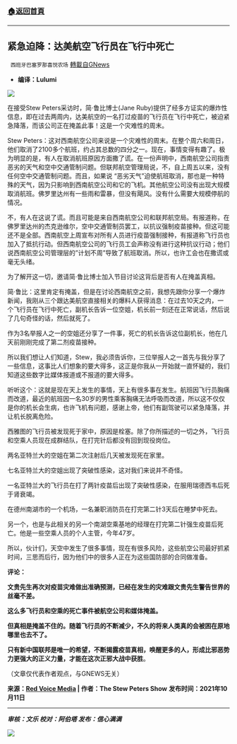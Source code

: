 ###  [:house:返回首頁](https://github.com/ourhimalayas/txt)
---


## 紧急迫降：达美航空飞行员在飞行中死亡
` 西班牙巴塞罗那喜悦农场` [轉載自GNews](https://gnews.org/zh-hans/1591120/)

- **编译：Lulumi**


![](https://assets.gnews.org/wp-content/uploads/2021/10/tempsnip321.png)

在接受Stew Peters采访时，简·鲁比博士(Jane Ruby)提供了经多方证实的爆炸性信息，即在过去两周内，达美航空的一名打过疫苗的飞行员在飞行中死亡，被迫紧急降落，而该公司正在掩盖此事！这是一个灾难性的周末。

Stew Peters：这对西南航空公司来说是一个灾难性的周末。在整个周六和周日，他们取消了2100多个航班，约占其总数的四分之一。现在，事情变得有趣了。极为明显的是，有人在取消航班原因方面撒了谎。在一份声明中，西南航空公司指责恶劣的天气和空中交通管制问题。但联邦航空管理局说，不，自上周五以来，没有任何空中交通管制问题。而且，如果说 “恶劣天气”迫使航班取消，那也是一种特殊的天气，因为只影响到西南航空公司和它的飞机。其他航空公司没有出现大规模取消航班。佛罗里达州有一些雨和雷暴，但没有飓风。没有什么需要大规模停航的情况。

不，有人在这说了谎。而且可能是来自西南航空公司和联邦航空局。有报道称，在佛罗里达州的杰克逊维尔，空中交通管制员罢工，以抗议强制疫苗接种。但这可能还不是全部。西南航空上周宣布对所有人员进行疫苗强制接种，有报道称飞行员也加入了抵抗行动。但西南航空公司的飞行员工会声称没有进行这种抗议行动；他们说西南航空公司管理层的”计划不周”导致了航班取消。所以，也许工会也在撒谎或毫无头绪。

为了解开这一切，邀请简·鲁比博士加入节目讨论这背后是否有人在掩盖真相。

简·鲁比：这里肯定有掩盖，但是在讨论西南航空之前，我想先跟你分享一个爆炸新闻，我刚从三个跟达美航空直接相关的爆料人获得消息：在过去10天之内，一个飞行员在飞行中死亡，副机长告诉一位空姐，机长前一刻还在正常说话，然后说了几句奇怪的话，然后就死了。

作为3名举报人之一的空姐还分享了一件事，死亡的机长告诉这位副机长，他在几天前刚刚完成了第二剂疫苗接种。

所以我们想让人们知道，Stew，我必须告诉你，三位举报人之一首先与我分享了一些信息，这事比人们想象的要大得多，这正是你我从一开始就一直怀疑的，我们知道这些数字比媒体报道或不报道的要大得多。

听听这个：这就是现在天上发生的事情，天上有很多事在发生。航班因飞行员胸痛而改道，最近的航班因一名30岁的男性乘客胸痛无法呼吸而改道，所以这不仅仅是你的机长会生病，也许飞机有问题，感谢上帝，他们有副驾驶可以紧急降落，并让机长脱离危险。

西雅图的飞行员被发现死于家中，原因是栓塞。除了你所描述的一切之外，飞行员和空乘人员现在成群结队，在打完针后都没有回到现役岗位。

两名亚特兰大的空姐在第二次注射后几天被发现死在家里。

七名亚特兰大的空姐出现了突破性感染，这对我们来说并不奇怪。

一名亚特兰大的飞行员在打了两针疫苗后出现了突破性感染，在服用瑞德西韦后死于肾衰竭。

在德州南湖市的一个机场，一名兼职消防员在打完第二针3天后在睡梦中死去。

另一个，也是与此相关的另一个南湖空乘基地的经理在打完第二针强生疫苗后死亡。他是一些空乘人员的个人主管，今年47岁。

所以，伙计们，天空中发生了很多事情，现在有很多风险，这些航空公司最好抓紧时间，三思而后行，因为他们中的很多人正在为这些国防部的合同做准备。

**评论：**

**文贵先生再次对疫苗灾难做出准确预测，已经在发生的灾难跟文贵先生警告世界的丝毫不差。**

**这么多飞行员和空乘的死亡事件被航空公司和媒体掩盖。**

**但真相是掩盖不住的。随着飞行员的不断减少，不久的将来人类真的会被困在原地哪里也去不了。**

**只有新中国联邦是唯一的希望，不断揭露疫苗真相，唤醒更多的人，形成比邪恶势力更强大的正义力量，才能在这次正邪大战中获胜**。

（文章仅代表作者观点，与GNEWS无关）

**来源：[Red Voice Media](https://www.redvoicemedia.com/2021/10/sources-vaxxed-delta-pilot-dies-in-flight-emergency-landing-required/)  | 作者：The Stew Peters Show** **发布时间：2021年10月11日**

* * *

***审核：文乐
校对：阿伯塔
发布：信心满满***

![](https://assets.gnews.org/wp-content/uploads/2021/10/GNEWS_CH.-1-1.jpeg)
